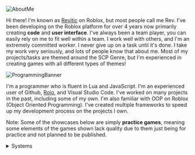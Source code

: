 ![AboutMe](https://user-images.githubusercontent.com/73036096/153426660-46b4f953-dfff-4ce6-9101-169052dc7109.png)

Hi there! I'm known as [Revitic](https://www.roblox.com/users/151869111/profile) on Roblox, but most people call me Rev. I've been developing on the Roblox platform for over 4 years now primarily creating **__code__** and **__user interface__**. I've always been a team player, you can easily rely on me to fit well within a team. I work well with others, and I'm an extremely committed worker. I never give up on a task until it's done. I take my work very seriously, and lots of people know that about me. Most of my projects/tasks are themed around the SCP Genre, but I'm experienced in creating games with all different types of themes!

![ProgrammingBanner](https://user-images.githubusercontent.com/73036096/153429160-b6c77ae3-1c01-41fe-91d6-cadfa498d867.png)

I'm a programmer who is fluent in Lua and JavaScript. I'm an experienced user of Github, [Rojo](https://github.com/rojo-rbx/rojo), and Visual Studio Code. I've worked on many projects in the past, including some of my own. I'm also familiar with OOP on Roblox (Object Oriented Programming). I've created multiple frameworks to speed up my development process on the projects I own.

Note: Some of the showcases below are simply **practice games**, meaning some elements of the games shown lack quality due to them just being for practice and not planned to be published.

<details>
<summary>Systems</summary>
Over-The-Shoulder (OTS) Gun System: https://streamable.com/hppdtv
  
Loading Screen/Game Intro: https://streamable.com/h9g73a 
  
Backpack System: https://streamable.com/bkux25
</details>
